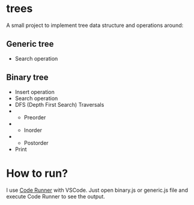 # trees
A small project to implement tree data structure and operations around:

## Generic tree
- Search operation

## Binary tree
- Insert operation
- Search operation
- DFS (Depth First Search) Traversals
- - Preorder
- - Inorder
- - Postorder
- Print


# How to run?
I use [Code Runner](https://marketplace.visualstudio.com/items?itemName=formulahendry.code-runner) with VSCode. Just open binary.js or generic.js file and execute Code Runner to see the output.
